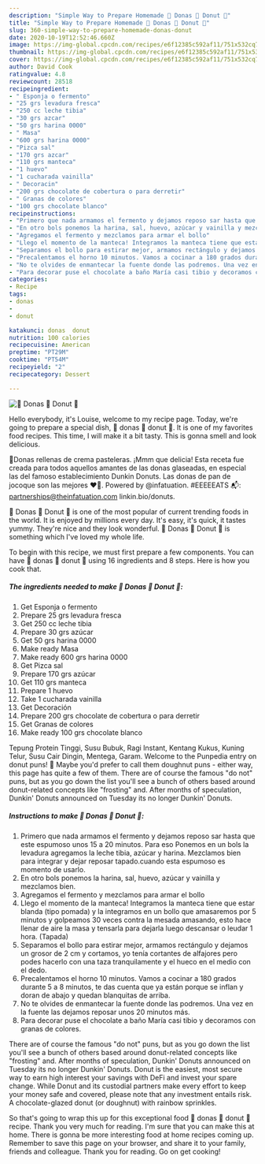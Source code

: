 ```yaml
---
description: "Simple Way to Prepare Homemade 🍩 Donas 🍩 Donut 🍩"
title: "Simple Way to Prepare Homemade 🍩 Donas 🍩 Donut 🍩"
slug: 360-simple-way-to-prepare-homemade-donas-donut
date: 2020-10-19T12:52:46.660Z
image: https://img-global.cpcdn.com/recipes/e6f12385c592af11/751x532cq70/🍩-donas-🍩-donut-🍩-foto-principal.jpg
thumbnail: https://img-global.cpcdn.com/recipes/e6f12385c592af11/751x532cq70/🍩-donas-🍩-donut-🍩-foto-principal.jpg
cover: https://img-global.cpcdn.com/recipes/e6f12385c592af11/751x532cq70/🍩-donas-🍩-donut-🍩-foto-principal.jpg
author: David Cook
ratingvalue: 4.8
reviewcount: 28518
recipeingredient:
- " Esponja o fermento"
- "25 grs levadura fresca"
- "250 cc leche tibia"
- "30 grs azcar"
- "50 grs harina 0000"
- " Masa"
- "600 grs harina 0000"
- "Pizca sal"
- "170 grs azcar"
- "110 grs manteca"
- "1 huevo"
- "1 cucharada vainilla"
- " Decoracin"
- "200 grs chocolate de cobertura o para derretir"
- " Granas de colores"
- "100 grs chocolate blanco"
recipeinstructions:
- "Primero que nada armamos el fermento y dejamos reposo sar hasta que este espumoso unos 15 a 20 minutos. Para eso Ponemos en un bols la levadura agregamos la leche tibia, azúcar y harina. Mezclamos bien para integrar y dejar reposar tapado.cuando esta espumoso es momento de usarlo."
- "En otro bols ponemos la harina, sal, huevo, azúcar y vainilla y mezclamos bien."
- "Agregamos el fermento y mezclamos para armar el bollo"
- "Llego el momento de la manteca! Integramos la manteca tiene que estar blanda (tipo pomada) y la integramos en un bollo que amasaremos por 5 minutos y golpeamos 30 veces contra la mesada amasando, esto hace llenar de aire la masa y tensarla para dejarla luego descansar o leudar 1 hora. (Tapada)"
- "Separamos el bollo para estirar mejor, armamos rectángulo y dejamos un grosor de 2 cm y cortamos, yo tenía cortantes de alfajores pero podes hacerlo con una taza tranquilamente y el hueco en el medio con el dedo."
- "Precalentamos el horno 10 minutos. Vamos a cocinar a 180 grados durante 5 a 8 minutos, te das cuenta que ya están porque se inflan y doran de abajo y quedan blanquitas de arriba."
- "No te olvides de enmantecar la fuente donde las podremos. Una vez en la fuente las dejamos reposar unos 20 minutos más."
- "Para decorar puse el chocolate a baño María casi tibio y decoramos con granas de colores."
categories:
- Recipe
tags:
- donas
- 
- donut

katakunci: donas  donut 
nutrition: 100 calories
recipecuisine: American
preptime: "PT29M"
cooktime: "PT54M"
recipeyield: "2"
recipecategory: Dessert

---
```



![🍩 Donas 🍩 Donut 🍩](https://img-global.cpcdn.com/recipes/e6f12385c592af11/751x532cq70/🍩-donas-🍩-donut-🍩-foto-principal.jpg)

Hello everybody, it's Louise, welcome to my recipe page. Today, we're going to prepare a special dish, 🍩 donas 🍩 donut 🍩. It is one of my favorites food recipes. This time, I will make it a bit tasty. This is gonna smell and look delicious.

🍩Donas rellenas de crema pasteleras. ¡Mmm que delicia! Esta receta fue creada para todos aquellos amantes de las donas glaseadas, en especial las del famoso establecimiento Dunkin Donuts. Las donas de pan de jocoque son las mejores ❤️🍩. Powered by @infatuation. #EEEEEATS 📬: partnerships@theinfatuation.com linkin.bio/donuts.

🍩 Donas 🍩 Donut 🍩 is one of the most popular of current trending foods in the world. It is enjoyed by millions every day. It's easy, it's quick, it tastes yummy. They're nice and they look wonderful. 🍩 Donas 🍩 Donut 🍩 is something which I've loved my whole life.


To begin with this recipe, we must first prepare a few components. You can have 🍩 donas 🍩 donut 🍩 using 16 ingredients and 8 steps. Here is how you cook that.

<!--inarticleads1-->

##### The ingredients needed to make 🍩 Donas 🍩 Donut 🍩:

1. Get  Esponja o fermento
1. Prepare 25 grs levadura fresca
1. Get 250 cc leche tibia
1. Prepare 30 grs azúcar
1. Get 50 grs harina 0000
1. Make ready  Masa
1. Make ready 600 grs harina 0000
1. Get Pizca sal
1. Prepare 170 grs azúcar
1. Get 110 grs manteca
1. Prepare 1 huevo
1. Take 1 cucharada vainilla
1. Get  Decoración
1. Prepare 200 grs chocolate de cobertura o para derretir
1. Get  Granas de colores
1. Make ready 100 grs chocolate blanco


Tepung Protein Tinggi, Susu Bubuk, Ragi Instant, Kentang Kukus, Kuning Telur, Susu Cair Dingin, Mentega, Garam. Welcome to the Punpedia entry on donut puns! 🍩 Maybe you&#39;d prefer to call them doughnut puns - either way, this page has quite a few of them. There are of course the famous &#34;do not&#34; puns, but as you go down the list you&#39;ll see a bunch of others based around donut-related concepts like &#34;frosting&#34; and. After months of speculation, Dunkin&#39; Donuts announced on Tuesday its no longer Dunkin&#39; Donuts. 

<!--inarticleads2-->

##### Instructions to make 🍩 Donas 🍩 Donut 🍩:

1. Primero que nada armamos el fermento y dejamos reposo sar hasta que este espumoso unos 15 a 20 minutos. Para eso Ponemos en un bols la levadura agregamos la leche tibia, azúcar y harina. Mezclamos bien para integrar y dejar reposar tapado.cuando esta espumoso es momento de usarlo.
1. En otro bols ponemos la harina, sal, huevo, azúcar y vainilla y mezclamos bien.
1. Agregamos el fermento y mezclamos para armar el bollo
1. Llego el momento de la manteca! Integramos la manteca tiene que estar blanda (tipo pomada) y la integramos en un bollo que amasaremos por 5 minutos y golpeamos 30 veces contra la mesada amasando, esto hace llenar de aire la masa y tensarla para dejarla luego descansar o leudar 1 hora. (Tapada)
1. Separamos el bollo para estirar mejor, armamos rectángulo y dejamos un grosor de 2 cm y cortamos, yo tenía cortantes de alfajores pero podes hacerlo con una taza tranquilamente y el hueco en el medio con el dedo.
1. Precalentamos el horno 10 minutos. Vamos a cocinar a 180 grados durante 5 a 8 minutos, te das cuenta que ya están porque se inflan y doran de abajo y quedan blanquitas de arriba.
1. No te olvides de enmantecar la fuente donde las podremos. Una vez en la fuente las dejamos reposar unos 20 minutos más.
1. Para decorar puse el chocolate a baño María casi tibio y decoramos con granas de colores.


There are of course the famous &#34;do not&#34; puns, but as you go down the list you&#39;ll see a bunch of others based around donut-related concepts like &#34;frosting&#34; and. After months of speculation, Dunkin&#39; Donuts announced on Tuesday its no longer Dunkin&#39; Donuts. Donut is the easiest, most secure way to earn high interest your savings with DeFi and invest your spare change. While Donut and its custodial partners make every effort to keep your money safe and covered, please note that any investment entails risk. A chocolate-glazed donut (or doughnut) with rainbow sprinkles. 

So that's going to wrap this up for this exceptional food 🍩 donas 🍩 donut 🍩 recipe. Thank you very much for reading. I'm sure that you can make this at home. There is gonna be more interesting food at home recipes coming up. Remember to save this page on your browser, and share it to your family, friends and colleague. Thank you for reading. Go on get cooking!
